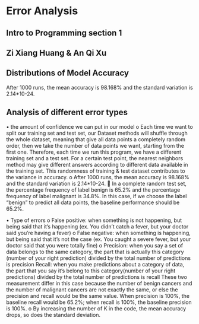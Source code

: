# Error Analysis
## Intro to Programming section 1
## Zi Xiang Huang & An Qi Xu

## Distributions of Model Accuracy
After 1000 runs, the mean accuracy is 98.168% and the standard variation is 2.14*10-24. 


## Analysis of different error types

•	the amount of confidence we can put in our model
o	Each time we want to split our training set and test set, our Dataset methods will shuffle through the whole dataset, meaning that give all data points a completely random order, then we take the number of data points we want, starting from the first one. Therefore, each time we run this program, we have a different training set and a test set. For a certain test point, the nearest neighbors method may give different answers according to different data available in the training set. This randomness of training & test dataset contributes to the variance in accuracy.
o	After 1000 runs, the mean accuracy is 98.168% and the standard variation is 2.14*10-24. 
	In a complete random test set, the percentage frequency of label benign is 65.2% and the percentage frequency of label malignant is 34.8%. In this case, if we choose the label “benign” to predict all data points, the baseline performance should be 65.2%.

•	Type of errors
o	False positive: when something is not happening, but being said that it’s happening (ex. You didn’t catch a fever, but your doctor said you’re having a fever)
o	False negative: when something is happening, but being said that it’s not the case (ex. You caught a severe fever, but your doctor said that you were totally fine)
o	Precision: when you say a set of data belongs to the same category, the part that is actually this category (number of your right prediction) divided by the total number of predictions is precision
Recall: when you make predictions about a category of data, the part that you say it’s belong to this category(number of your right predictions) divided by the total number of predictions is recall
These two measurement differ in this case because the number of benign cancers and the number of malignant cancers are not exactly the same, or else the precision and recall would be the same value.
When precision is 100%, the baseline recall would be 65.2%; when recall is 100%, the baseline precision is 100%.
o	By increasing the number of K in the code, the mean accuracy drops, so does the standard deviation. 


